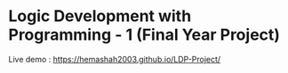 # Logic Development with Programming - 1  (Final Year Project)

Live demo : https://hemashah2003.github.io/LDP-Project/

